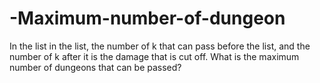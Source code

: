 # -Maximum-number-of-dungeon
In the list in the list, the number of k that can pass before the list, and the number of k after it is the damage that is cut off. What is the maximum number of dungeons that can be passed?
